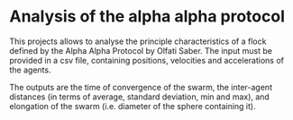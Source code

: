# Analysis of the alpha alpha protocol

This projects allows to analyse the principle characteristics of a flock defined by the Alpha Alpha Protocol by Olfati Saber. The input must be provided in a csv file, containing positions, velocities and accelerations of the agents.

The outputs are the time of convergence of the swarm, the inter-agent distances (in terms of average, standard deviation, min and max), and elongation of the swarm (i.e. diameter of the sphere containing it).
